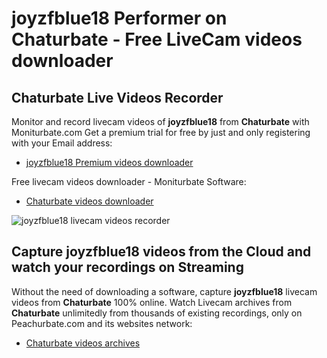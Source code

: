 # joyzfblue18 Performer on Chaturbate - Free LiveCam videos downloader

## Chaturbate Live Videos Recorder

Monitor and record livecam videos of **joyzfblue18** from **Chaturbate** with Moniturbate.com
Get a premium trial for free by just and only registering with your Email address:
* [joyzfblue18 Premium videos downloader](https://moniturbate.com/request-demo-licence-key.html)

Free livecam videos downloader - Moniturbate Software:
* [Chaturbate videos downloader](https://moniturbate.com/moniturbate-download-software.html)

![joyzfblue18 livecam videos recorder](https://peachurnet.com/templates/moniturbate-software.png)


## Capture joyzfblue18 videos from the Cloud and watch your recordings on Streaming

Without the need of downloading a software, capture **joyzfblue18** livecam videos from **Chaturbate** 100% online.
Watch Livecam archives from **Chaturbate** unlimitedly from thousands of existing recordings, only on Peachurbate.com and its websites network:
* [Chaturbate videos archives](https://peachurnet.com/)
